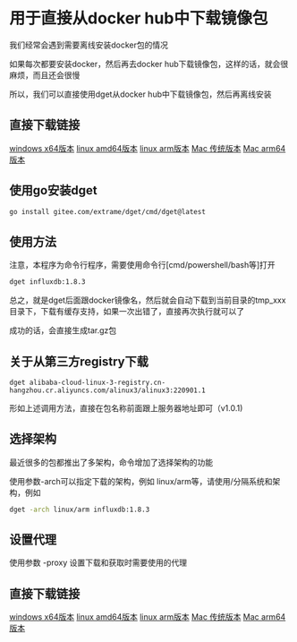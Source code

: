 # 用于直接从docker hub中下载镜像包

我们经常会遇到需要离线安装docker包的情况

如果每次都要安装docker，然后再去docker hub下载镜像包，这样的话，就会很麻烦，而且还会很慢

所以，我们可以直接使用dget从docker hub中下载镜像包，然后再离线安装


## 直接下载链接

[windows x64版本](./bin/windows_amd64/dget.exe)
[linux amd64版本](./bin/linux_amd64/dget)
[linux arm版本](./bin/linux_arm/dget)
[Mac 传统版本](./bin/darwin_amd64/dget)
[Mac arm64版本](./bin/darwin_arm64/dget)

## 使用go安装dget

```bash
go install gitee.com/extrame/dget/cmd/dget@latest
```

## 使用方法

注意，本程序为命令行程序，需要使用命令行[cmd/powershell/bash等]打开

```bash
dget influxdb:1.8.3
```

总之，就是dget后面跟docker镜像名，然后就会自动下载到当前目录的tmp_xxx目录下，下载有缓存支持，如果一次出错了，直接再次执行就可以了

成功的话，会直接生成tar.gz包

## 关于从第三方registry下载

```
dget alibaba-cloud-linux-3-registry.cn-hangzhou.cr.aliyuncs.com/alinux3/alinux3:220901.1
```

形如上述调用方法，直接在包名称前面跟上服务器地址即可（v1.0.1)

## 选择架构

最近很多的包都推出了多架构，命令增加了选择架构的功能

使用参数-arch可以指定下载的架构，例如 linux/arm等，请使用/分隔系统和架构，例如

```bash
dget -arch linux/arm influxdb:1.8.3
```

## 设置代理

使用参数 -proxy 设置下载和获取时需要使用的代理

## 直接下载链接

[windows x64版本](./bin/windows_amd64/dget.exe)
[linux amd64版本](./bin/linux_amd64/dget)
[linux arm版本](./bin/linux_arm/dget)
[Mac 传统版本](./bin/darwin_amd64/dget)
[Mac arm64版本](./bin/darwin_arm64/dget)
